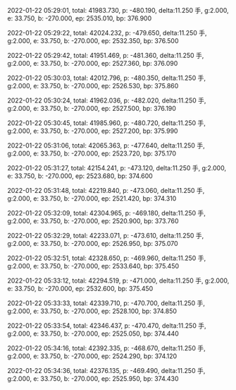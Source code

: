 2022-01-22 05:29:01, total: 41983.730, p: -480.190, delta:11.250 手, g:2.000, e: 33.750, b: -270.000, ep: 2535.010, bp: 376.900

2022-01-22 05:29:22, total: 42024.232, p: -479.650, delta:11.250 手, g:2.000, e: 33.750, b: -270.000, ep: 2532.350, bp: 376.500

2022-01-22 05:29:42, total: 41951.469, p: -481.360, delta:11.250 手, g:2.000, e: 33.750, b: -270.000, ep: 2527.360, bp: 376.090

2022-01-22 05:30:03, total: 42012.796, p: -480.350, delta:11.250 手, g:2.000, e: 33.750, b: -270.000, ep: 2526.530, bp: 375.860

2022-01-22 05:30:24, total: 41962.036, p: -482.020, delta:11.250 手, g:2.000, e: 33.750, b: -270.000, ep: 2527.500, bp: 376.190

2022-01-22 05:30:45, total: 41985.960, p: -480.720, delta:11.250 手, g:2.000, e: 33.750, b: -270.000, ep: 2527.200, bp: 375.990

2022-01-22 05:31:06, total: 42065.363, p: -477.640, delta:11.250 手, g:2.000, e: 33.750, b: -270.000, ep: 2523.720, bp: 375.170

2022-01-22 05:31:27, total: 42154.241, p: -473.120, delta:11.250 手, g:2.000, e: 33.750, b: -270.000, ep: 2523.680, bp: 374.600

2022-01-22 05:31:48, total: 42219.840, p: -473.060, delta:11.250 手, g:2.000, e: 33.750, b: -270.000, ep: 2521.420, bp: 374.310

2022-01-22 05:32:09, total: 42304.965, p: -469.180, delta:11.250 手, g:2.000, e: 33.750, b: -270.000, ep: 2520.900, bp: 373.760

2022-01-22 05:32:29, total: 42233.071, p: -473.610, delta:11.250 手, g:2.000, e: 33.750, b: -270.000, ep: 2526.950, bp: 375.070

2022-01-22 05:32:51, total: 42328.650, p: -469.960, delta:11.250 手, g:2.000, e: 33.750, b: -270.000, ep: 2533.640, bp: 375.450

2022-01-22 05:33:12, total: 42294.519, p: -471.000, delta:11.250 手, g:2.000, e: 33.750, b: -270.000, ep: 2532.600, bp: 375.450

2022-01-22 05:33:33, total: 42339.710, p: -470.700, delta:11.250 手, g:2.000, e: 33.750, b: -270.000, ep: 2528.100, bp: 374.850

2022-01-22 05:33:54, total: 42346.437, p: -470.470, delta:11.250 手, g:2.000, e: 33.750, b: -270.000, ep: 2525.050, bp: 374.440

2022-01-22 05:34:16, total: 42392.335, p: -468.670, delta:11.250 手, g:2.000, e: 33.750, b: -270.000, ep: 2524.290, bp: 374.120

2022-01-22 05:34:36, total: 42376.135, p: -469.490, delta:11.250 手, g:2.000, e: 33.750, b: -270.000, ep: 2525.950, bp: 374.430
